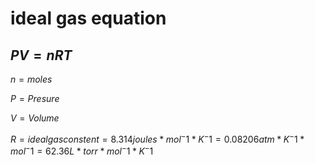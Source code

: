 

# ideal gas equation

## $PV=nRT$

$n = moles$

$P = Presure$

$V = Volume$

$R = idealgasconstent = 8.314 joules* mol^-1 *K^-1 = 0.08206 atm *K^-1 *mol^-1 =
62.36 L* torr *mol^-1 *K^-1$
